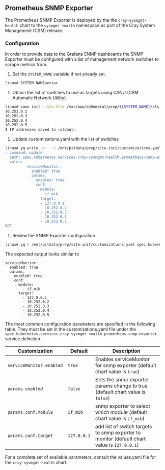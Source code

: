 ## Prometheus SNMP Exporter 
The Prometheus SNMP Exporter is deployed by the the `cray-sysmgmt-health` chart to the `sysmgmt-health` namespace as part of the Cray System Management \(CSM\) release.

### Configuration

In order to provide data to the Grafana SNMP dashboards the SNMP Exporter must be configured with a list of management network switches to scrape metrics from.

1. Set the `SYSTEM_NAME` variable if not already set.

```bash
linux# SYSTEM_NAME=eniac
```

1. Obtain the list of switches to use as targets using CANU (CSM Automatic Network Utility)

```bash
linux# canu init --sls-file /var/www/ephemeral/prep/${SYSTEM_NAME}/sls_input_file.json --out -
10.252.0.2
10.252.0.3
10.252.0.4
10.252.0.5
4 IP addresses saved to <stdout>
```

1. Update customizations.yaml with the list of switches

```bash
linux# yq write -s - -i /mnt/pitdata/prep/site-init/customizations.yaml <<EOF
- command: update
  path: spec.kubernetes.services.cray-sysmgmt-health.prometheus-snmp-exporter
  value:
          serviceMonitor:
            enabled: true
            params:
              enabled: true
              conf:
                module:
                - if_mib
                target:
                - 127.0.0.1
                - 10.252.0.2
                - 10.252.0.3
                - 10.252.0.4
                - 10.252.0.5
EOF
```

1. Review the SNMP Exporter configuration

```bash
linux# yq r /mnt/pitdata/prep/site-init/customizations.yaml spec.kubernetes.services.cray-sysmgmt-health.prometheus-snmp-exporter
```

The expected output looks similar to

```
serviceMonitor:
  enabled: true
  params:
    enabled: true
    conf:
      module:
        - if_mib
      target:
        - 127.0.0.1
        - 10.252.0.2
        - 10.252.0.3
        - 10.252.0.4
        - 10.252.0.5
```

The most common configuration parameters are specified in the following table. They must be set in the customizations.yaml file under the `spec.kubernetes.services.cray-sysmgmt-health.prometheus-snmp-exporter` service definition.

|Customization|Default|Description|
|-------------|-------|-----------|
|`serviceMonitor.enabled`|`true`|Enables serviceMonitor for snmp exporter \(default chart value is `true`\)|
|`params.enabled`|`false`|Sets the snmp exporter params change to true \(default chart value is `false`\)|
|`params.conf.module`|`if_mib`| snmp exporter to select which module \(default chart value is `if_mib`\)|
|`params.conf.target`|`127.0.0.1`| add list of switch targets to snmp exporter to monitor \(default chart value is `127.0.0.1`\)|

For a complete set of available parameters, consult the values.yaml file for the `cray-sysmgmt-health` chart.
